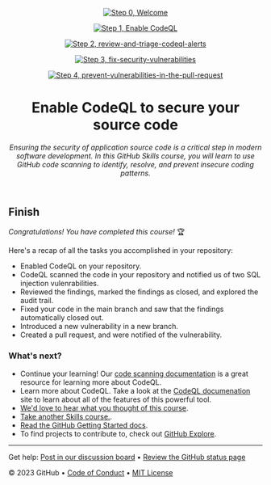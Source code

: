 <header>

<!--
  <<< Author notes: Course header >>>
  Read <https://skills.github.com/quickstart> for more information about how to build courses using this template.
  Include a 1280×640 image, course name in sentence case, and a concise description in emphasis.
  In your repository settings: enable template repository, add your 1280×640 social image, auto delete head branches.
  Next to "About", add description & tags; disable releases, packages, & environments.
  Add your open source license, GitHub uses the MIT license.
-->

[![Step 0, Welcome](https://github.com/kenedyolisi/github-skills-introduction-to-codeql/actions/workflows/0-welcome.yml/badge.svg)](https://github.com/kenedyolisi/github-skills-introduction-to-codeql/actions/workflows/0-welcome.yml)

[![Step 1, Enable CodeQL](https://github.com/kenedyolisi/github-skills-introduction-to-codeql/actions/workflows/1-enable-codeql.yml/badge.svg)](https://github.com/kenedyolisi/github-skills-introduction-to-codeql/actions/workflows/1-enable-codeql.yml)

[![Step 2, review-and-triage-codeql-alerts](https://github.com/kenedyolisi/github-skills-introduction-to-codeql/actions/workflows/2-review-and-triage-codeql-alerts.yml/badge.svg)](https://github.com/kenedyolisi/github-skills-introduction-to-codeql/actions/workflows/2-review-and-triage-codeql-alerts.yml)

[![Step 3, fix-security-vulnerabilities](https://github.com/kenedyolisi/github-skills-introduction-to-codeql/actions/workflows/3-fix-security-vulnerabilities.yml/badge.svg)](https://github.com/kenedyolisi/github-skills-introduction-to-codeql/actions/workflows/3-fix-security-vulnerabilities.yml)

[![Step 4, prevent-vulnerabilities-in-the-pull-request](https://github.com/kenedyolisi/github-skills-introduction-to-codeql/actions/workflows/4-prevent-vulnerabilities-in-the-pull-request.yml/badge.svg)](https://github.com/kenedyolisi/github-skills-introduction-to-codeql/actions/workflows/4-prevent-vulnerabilities-in-the-pull-request.yml)

# Enable CodeQL to secure your source code

_Ensuring the security of application source code is a critical step in modern software development. In this GitHub Skills course, you will learn to use GitHub code scanning to identify, resolve, and prevent insecure coding patterns._

</header>

<!--
  <<< Author notes: Finish >>>
  Review what we learned, ask for feedback, provide next steps.
-->

## Finish

_Congratulations! You have completed this course!_ 🏆

Here's a recap of all the tasks you accomplished in your repository:
  - Enabled CodeQL on your repository.
  - CodeQL scanned the code in your repository and notified us of two SQL injection vulenrabilities.
  - Reviewed the findings, marked the findings as closed, and explored the audit trail.
  - Fixed your code in the main branch and saw that the findings automatically closed out.
  - Introduced a new vulnerability in a new branch.
  - Created a pull request, and were notified of the vulnerability.

### What's next?

- Continue your learning! Our [code scanning documentation](https://docs.github.com/en/code-security/code-scanning/automatically-scanning-your-code-for-vulnerabilities-and-errors/about-code-scanning) is a great resource for learning more about CodeQL.
- Learn more about CodeQL. Take a look at the [CodeQL documenation](https://codeql.github.com/docs/) site to learn about all of the features of this powerful tool.
- [We'd love to hear what you thought of this course](https://github.com/orgs/skills/discussions/405).
- [Take another Skills course.](https://github.com/skills).
- [Read the GitHub Getting Started docs](https://docs.github.com/en/get-started).
- To find projects to contribute to, check out [GitHub Explore](https://github.com/explore).

<footer>

<!--
  <<< Author notes: Footer >>>
  Add a link to get support, GitHub status page, code of conduct, license link.
-->

---

Get help: [Post in our discussion board](https://github.com/orgs/skills/discussions/categories/introduction-to-codeql) &bull; [Review the GitHub status page](https://www.githubstatus.com/)

&copy; 2023 GitHub &bull; [Code of Conduct](https://www.contributor-covenant.org/version/2/1/code_of_conduct/code_of_conduct.md) &bull; [MIT License](https://gh.io/mit)

</footer>
